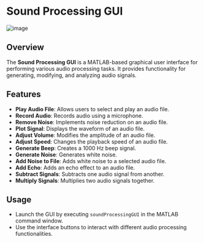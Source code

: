 # Sound Processing GUI
![image](https://github.com/user-attachments/assets/b98d6f82-ccca-4156-a511-85fb80c3aa83)

## Overview
The **Sound Processing GUI** is a MATLAB-based graphical user interface for performing various audio processing tasks. It provides functionality for generating, modifying, and analyzing audio signals.

## Features
- **Play Audio File**: Allows users to select and play an audio file.
- **Record Audio**: Records audio using a microphone.
- **Remove Noise**: Implements noise reduction on an audio file.
- **Plot Signal**: Displays the waveform of an audio file.
- **Adjust Volume**: Modifies the amplitude of an audio file.
- **Adjust Speed**: Changes the playback speed of an audio file.
- **Generate Beep**: Creates a 1000 Hz beep signal.
- **Generate Noise**: Generates white noise.
- **Add Noise to File**: Adds white noise to a selected audio file.
- **Add Echo**: Adds an echo effect to an audio file.
- **Subtract Signals**: Subtracts one audio signal from another.
- **Multiply Signals**: Multiplies two audio signals together.

## Usage
- Launch the GUI by executing `soundProcessingGUI` in the MATLAB command window.
- Use the interface buttons to interact with different audio processing functionalities.
